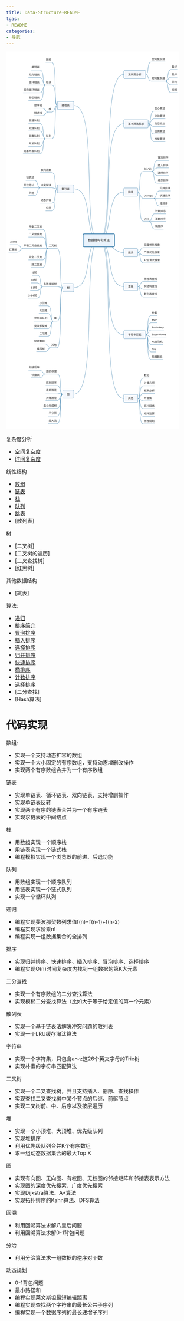 ```yaml
---
title: Data-Structure-README
tgas: 
- README
categories: 
- 导航
---
```


![mind](https://raw.githubusercontent.com/FameLsy/Images/master/data/mind.png)



复杂度分析
- [空间复杂度](https://famelsy.github.io/2019/03/16/data-analysis.1/)
- [时间复杂度](https://famelsy.github.io/2019/03/16/data-analysis.2/)

线性结构
- [数组](https://famelsy.github.io/2019/03/16/data-structure.1/)
- [链表](https://famelsy.github.io/2019/data-structure.2/)
- [栈](https://famelsy.github.io/2019/03/16/data-structure.3/)
- [队列](https://famelsy.github.io/2019/03/16/data-structure.4/)
- [跳表](https://famelsy.github.io/2019/03/16/data-structure.5/)
- [散列表]

树
- [二叉树]
- [二叉树的遍历]
- [二叉查找树]
- [红黑树]

其他数据结构
- [跳表]


算法:
- [递归](https://famelsy.github.io/2019/03/16/data-sort.1/)
- [排序简介](https://famelsy.github.io/2019/03/16/data-sort.2/)
- [冒泡排序](https://famelsy.github.io/2019/03/16/data-sort.3/)
- [插入排序](https://famelsy.github.io/2019/03/16/data-sort.4/)
- [选择排序](https://famelsy.github.io/2019/03/16/data-sort.5/)
- [归并排序](https://famelsy.github.io/2019/03/16/data-sort.6/)
- [快速排序](https://famelsy.github.io/2019/03/16/data-sort.7/)
- [桶排序](https://famelsy.github.io/2019/03/16/data-sort.8/)
- [计数排序](https://famelsy.github.io/2019/03/16/data-sort.9/)
- [选择排序](https://famelsy.github.io/2019/03/16/data-sort.10/)
- [二分查找]
- [Hash算法]



# 代码实现

数组:
- 实现一个支持动态扩容的数组
- 实现一个大小固定的有序数组，支持动态增删改操作
- 实现两个有序数组合并为一个有序数组

链表
- 实现单链表、循环链表、双向链表，支持增删操作
- 实现单链表反转
- 实现两个有序的链表合并为一个有序链表
- 实现求链表的中间结点

栈
- 用数组实现一个顺序栈
- 用链表实现一个链式栈
- 编程模拟实现一个浏览器的前进、后退功能

队列
- 用数组实现一个顺序队列
- 用链表实现一个链式队列
- 实现一个循环队列

递归
- 编程实现斐波那契数列求值f(n)=f(n-1)+f(n-2)
- 编程实现求阶乘n!
- 编程实现一组数据集合的全排列

排序
- 实现归并排序、快速排序、插入排序、冒泡排序、选择排序
- 编程实现O(n)时间复杂度内找到一组数据的第K大元素

二分查找
- 实现一个有序数组的二分查找算法
- 实现模糊二分查找算法（比如大于等于给定值的第一个元素）

散列表
- 实现一个基于链表法解决冲突问题的散列表
- 实现一个LRU缓存淘汰算法

字符串
- 实现一个字符集，只包含a～z这26个英文字母的Trie树
- 实现朴素的字符串匹配算法

二叉树
- 实现一个二叉查找树，并且支持插入、删除、查找操作
- 实现查找二叉查找树中某个节点的后继、前驱节点
- 实现二叉树前、中、后序以及按层遍历

堆
- 实现一个小顶堆、大顶堆、优先级队列
- 实现堆排序
- 利用优先级队列合并K个有序数组
- 求一组动态数据集合的最大Top K

图
- 实现有向图、无向图、有权图、无权图的邻接矩阵和邻接表表示方法
- 实现图的深度优先搜索、广度优先搜索
- 实现Dijkstra算法、A*算法
- 实现拓扑排序的Kahn算法、DFS算法

回溯
- 利用回溯算法求解八皇后问题
- 利用回溯算法求解0-1背包问题

分治
- 利用分治算法求一组数据的逆序对个数

动态规划
- 0-1背包问题
- 最小路径和
- 编程实现莱文斯坦最短编辑距离
- 编程实现查找两个字符串的最长公共子序列
- 编程实现一个数据序列的最长递增子序列